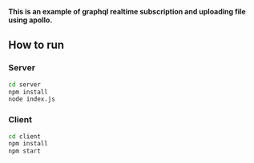 **This is an example of graphql realtime subscription and uploading file using apollo.**

## How to run

### Server

```bash
cd server
npm install
node index.js
```

### Client

```bash
cd client
npm install
npm start
```